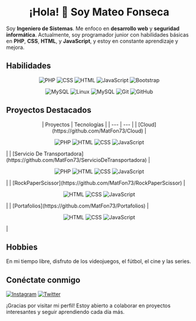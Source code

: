 <h1 align="center">¡Hola! 👋 Soy Mateo Fonseca</h1>

Soy **Ingeniero de Sistemas**. Me enfoco en **desarrollo web** y **seguridad informática**. Actualmente, soy programador junior con habilidades básicas en **PHP**, **CSS**, **HTML**, y **JavaScript**, y estoy en constante aprendizaje y mejora.

## Habilidades

<p align="center">
  <img src="https://img.shields.io/badge/PHP-777BB4?style=for-the-badge&logo=php&logoColor=white" alt="PHP"/>
  <img src="https://img.shields.io/badge/CSS-1572B6?style=for-the-badge&logo=css3&logoColor=white" alt="CSS"/>
  <img src="https://img.shields.io/badge/HTML-E34F26?style=for-the-badge&logo=html5&logoColor=white" alt="HTML"/>
  <img src="https://img.shields.io/badge/JavaScript-F7DF1E?style=for-the-badge&logo=javascript&logoColor=black" alt="JavaScript"/>
  <img src="https://img.shields.io/badge/Bootstrap-563D7C?style=for-the-badge&logo=bootstrap&logoColor=white" alt="Bootstrap"/>
</p>

<p align="center">
 <img src="https://img.shields.io/badge/MySQL-4479A1?style=for-the-badge&logo=mysql&logoColor=white" alt="MySQL"/>
  <img src="https://img.shields.io/badge/Linux-FCC624?style=for-the-badge&logo=linux&logoColor=black" alt="Linux"/>
  <img src="https://img.shields.io/badge/MySQL-4479A1?style=for-the-badge&logo=mysql&logoColor=white" alt="MySQL"/>
  <img src="https://img.shields.io/badge/Git-F05032?style=for-the-badge&logo=git&logoColor=white" alt="Git"/>
  <img src="https://img.shields.io/badge/GitHub-181717?style=for-the-badge&logo=github&logoColor=white" alt="GitHub"/>
</p>

## Proyectos Destacados
<p align="center">
| Proyectos | Tecnologías |
| --- | --- |
| [Cloud](https://github.com/MatFon73/Cloud) |<p align="center"> <img src="https://img.shields.io/badge/PHP-777BB4?style=for-the-badge&logo=php&logoColor=white" alt="PHP"/> <img src="https://img.shields.io/badge/HTML-E34F26?style=for-the-badge&logo=html5&logoColor=white" alt="HTML"/> <img src="https://img.shields.io/badge/CSS-1572B6?style=for-the-badge&logo=css3&logoColor=white" alt="CSS"/> <img src="https://img.shields.io/badge/JavaScript-F7DF1E?style=for-the-badge&logo=javascript&logoColor=black" alt="JavaScript"/> </p> |
| [Servicio De Transportadora](https://github.com/MatFon73/ServicioDeTransportadora) | <p align="center"> <img src="https://img.shields.io/badge/PHP-777BB4?style=for-the-badge&logo=php&logoColor=white" alt="PHP"/> <img src="https://img.shields.io/badge/HTML-E34F26?style=for-the-badge&logo=html5&logoColor=white" alt="HTML"/> <img src="https://img.shields.io/badge/CSS-1572B6?style=for-the-badge&logo=css3&logoColor=white" alt="CSS"/> <img src="https://img.shields.io/badge/JavaScript-F7DF1E?style=for-the-badge&logo=javascript&logoColor=black" alt="JavaScript"/> </p> |
| [RockPaperScissor](https://github.com/MatFon73/RockPaperScissor) | <p align="center"> <img src="https://img.shields.io/badge/HTML-E34F26?style=for-the-badge&logo=html5&logoColor=white" alt="HTML"/> <img src="https://img.shields.io/badge/CSS-1572B6?style=for-the-badge&logo=css3&logoColor=white" alt="CSS"/> <img src="https://img.shields.io/badge/JavaScript-F7DF1E?style=for-the-badge&logo=javascript&logoColor=black" alt="JavaScript"/> </p> |
| [Portafolios](https://github.com/MatFon73/Portafolios) | <p align="center"> <img src="https://img.shields.io/badge/HTML-E34F26?style=for-the-badge&logo=html5&logoColor=white" alt="HTML"/> <img src="https://img.shields.io/badge/CSS-1572B6?style=for-the-badge&logo=css3&logoColor=white" alt="CSS"/> <img src="https://img.shields.io/badge/JavaScript-F7DF1E?style=for-the-badge&logo=javascript&logoColor=black" alt="JavaScript"/> </p> |
</p>

## Hobbies
En mi tiempo libre, disfruto de los videojuegos, el fútbol, el cine y las series.

## Conéctate conmigo
[![Instagram](https://img.shields.io/badge/Instagram-Seguir-ff69b4)](https://www.instagram.com/matfon73/)
[![Twitter](https://img.shields.io/badge/Twitter-Seguir-1DA1F2)](https://x.com/MatFon73)

¡Gracias por visitar mi perfil! Estoy abierto a colaborar en proyectos interesantes y seguir aprendiendo cada día más.
